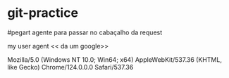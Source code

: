 # git-practice

#pegart agente para passar no cabaçalho da request

my user agent << da um google>>

Mozilla/5.0 (Windows NT 10.0; Win64; x64) AppleWebKit/537.36 (KHTML, like Gecko) Chrome/124.0.0.0 Safari/537.36